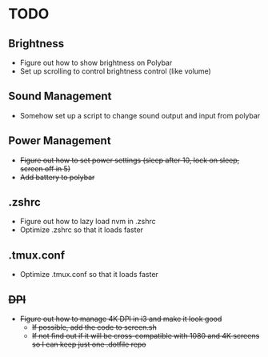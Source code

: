 # TODO

## Brightness
- Figure out how to show brightness on Polybar
- Set up scrolling to control brightness control (like volume)

## Sound Management
- Somehow set up a script to change sound output and input from polybar

## Power Management
- ~~Figure out how to set power settings (sleep after 10, lock on sleep, screen off in 5)~~
- ~~Add battery to polybar~~

## .zshrc

- Figure out how to lazy load nvm in .zshrc
- Optimize .zshrc so that it loads faster

## .tmux.conf

- Optimize .tmux.conf so that it loads faster

## ~~DPI~~
- ~~Figure out how to manage 4K DPI in i3 and make it look good~~
  - ~~If possible, add the code to screen.sh~~
  - ~~If not find out if it will be cross-compatible with 1080 and 4K screens so I can keep just one .dotfile repo~~


